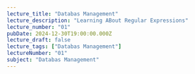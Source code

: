 ```yaml
---
lecture_title: "Databas Management"
lecture_description: "Learning ABout Regular Expressions"
lecture_number: "01"
pubDate: 2024-12-30T19:00:00.000Z
lecture_draft: false
lecture_tags: ["Databas Management"]
lectureNumber: "01"
subject: "Databas Management"
---
```

